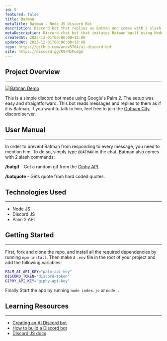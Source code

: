 ```yaml
---
id: 5
featured: false
title: Batman
metaTitle: Batman - Node JS Discord Bot
description: Discord bot that replies as Batman and comes with 2 slash commands.
metaDescription: Discord chat bot that imitates Batman built using Node Js, Discord JS and Palm 2 API with the server hosted on Render.
createdAt: 2023-12-01T00:00:00+12:00
updatedAt: 2023-12-01T00:00:00+12:00
repo: https://github.com/anav5704/ai-discord-bot
site: https://discord.gg/K9rMzPudgS
---
```


## Project Overview

---

[![Batman Demo](./images/batman-demo.webp)](https://discord.gg/K9rMzPudgS)

This is a simple discord bot made using Google's Palm 2. The setup was easy and straightforward. This bot reads messages and replies to them as if it is Batman. If you want to talk to him, feel free to join the [Gotham City](https://discord.gg/K9rMzPudgS) discord server.

## User Manual

---

In order to prevent Batman from responding to every message, you need to mention him. To do so, simply type `@BATMAN` in the chat. Batman also comes with 2 slash commands:

**/batgif** - Get a random gif from the [Giphy API](https://developers.giphy.com/).

**/batquote** - Gets quote from hard coded quotes.

## Technologies Used

---

-   Node JS
-   Discord JS
-   Palm 2 API

## Getting Started

---

First, fork and clone the repo, and install all the required dependencies by running `npm install`. Then make a `.env` file in the root of your project and add the following variables:

```sh
PALM_AI_API_KEY="palm-api-key"
DISCORD_TOKEN="discord-token"
GIPHY_API_KEY="giphy-api-key"
```

Finally Start the app by running `node index.js` or `node .`

## Learning Resources

---

-   [Creating an AI Discord bot](https://www.youtube.com/watch?v=VxD7Lt1eV2U)
-   [How to build a Discord bot](https://www.youtube.com/watch?v=Oy5HGvrxM4o)
-   [Discord JS docs](https://discord.js.org/)
